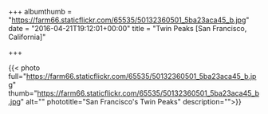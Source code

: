 +++ 
albumthumb = "https://farm66.staticflickr.com/65535/50132360501_5ba23aca45_b.jpg"
date = "2016-04-21T19:12:01+00:00"
title = "Twin Peaks [San Francisco, California]"

+++ 

{{< photo full="https://farm66.staticflickr.com/65535/50132360501_5ba23aca45_b.jpg" thumb="https://farm66.staticflickr.com/65535/50132360501_5ba23aca45_b.jpg" alt="" phototitle="San Francisco's Twin Peaks" description="">}}
